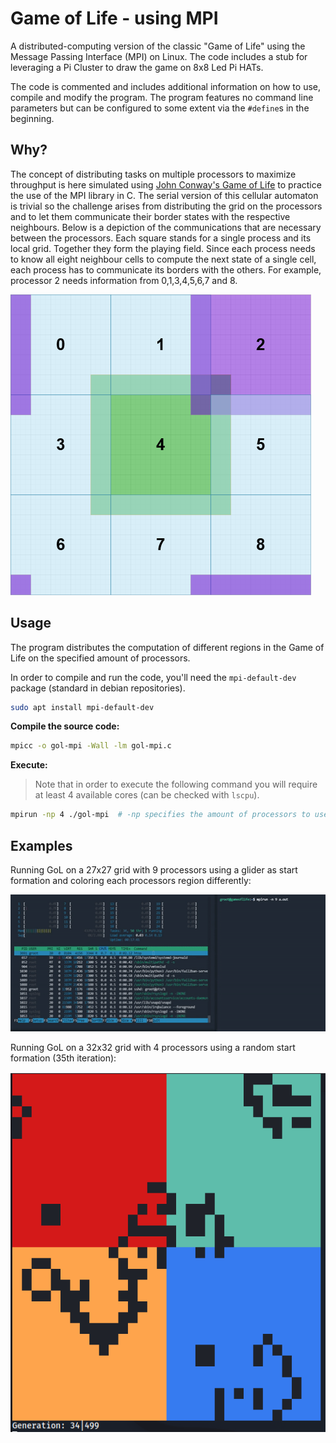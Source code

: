 # Game of Life - using MPI

A distributed-computing version of the classic "Game of Life" using the Message Passing Interface (MPI) on Linux. The code includes a stub for leveraging a Pi Cluster to draw the game on 8x8 Led Pi HATs.

The code is commented and includes additional information on how to use, compile and modify the program. The program features no command line parameters but can be configured to some extent via the `#define`s in the beginning.

## Why?

The concept of distributing tasks on multiple processors to maximize throughput is here simulated using [John Conway's Game of Life](https://playgameoflife.com/info) to practice the use of the MPI library in C. The serial version of this cellular automaton is trivial so the challenge arises from distributing the grid on the processors and to let them communicate their border states with the respective neighbours. Below is a depiction of the communications that are necessary between the processors. Each square stands for a single process and its local grid. Together they form the playing field. Since each process needs to know all eight neighbour cells to compute the next state of a single cell, each process has to communicate its borders with the others. For example, processor 2 needs information from 0,1,3,4,5,6,7 and 8.

![MPI layout](mpi-layout.png)

## Usage

The program distributes the computation of different regions in the Game of Life on the specified amount of processors.

In order to compile and run the code, you'll need the `mpi-default-dev` package (standard in debian repositories).
```bash
sudo apt install mpi-default-dev
```
**Compile the source code:**
```bash
mpicc -o gol-mpi -Wall -lm gol-mpi.c
```
**Execute:**
> Note that in order to execute the following command you will require at least 4 available cores (can be checked with `lscpu`).
```bash
mpirun -np 4 ./gol-mpi  # -np specifies the amount of processors to use
```

## Examples

Running GoL on a 27x27 grid with 9 processors using a glider as start formation and coloring each processors region differently:

![Game of Life demonstration](game-of-life-demonstration.gif)

Running GoL on a 32x32 grid with 4 processors using a random start formation (35th iteration):

![Game of Life demonstration](game-of-life-demonstration.png)
